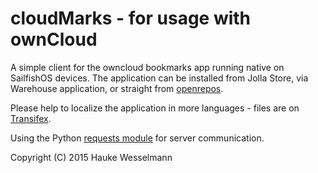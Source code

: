 # cloudMarks - for usage with ownCloud

A simple client for the owncloud bookmarks app running native on SailfishOS devices.
The application can be installed from Jolla Store, via Warehouse application, or straight from [openrepos](https://openrepos.net/content/hwesselmann/cloudmarks).

Please help to localize the application in more languages - files are on [Transifex](https://www.transifex.com/h-dawgde/cloudmarks/dashboard/).

Using the Python [requests module](https://github.com/kennethreitz/requests) for server communication.

Copyright (C) 2015 Hauke Wesselmann
